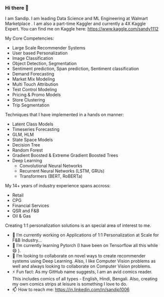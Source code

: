 ### Hi there 👋

I am Sandip. I am leading Data Science and ML Engineering at Walmart Marketplace . I am also a part-time Kaggler and currently a 4X Kaggle Expert. You can find me on Kaggle here: https://www.kaggle.com/sandy1112

My Core Competencies:
  - Large Scale Recommender Systems
  - User based Personalization
  - Image Classification
  - Object Detection, Segmentation
  - Sentiment prediction, Span prediction, Sentiment classification
  - Demand Forecasting
  - Market Mix Modeling
  - Multi Touch Attribution
  - Test Control Modeling
  - Pricing & Promo Models
  - Store Clustering
  - Trip Segmentation
  
Techniques that I have implemented in a hands on manner:
  - Latent Class Models
  - Timeseries Forecasting
  - GLM, HLM
  - State Space Models
  - Decision Tree
  - Random Forest
  - Gradient Boosted & Extreme Gradient Boosted Trees
  - Deep Learning
    - Convolutional Neural Networks
    - Recurrent Neural Networks (LSTM, GRUs)
    - Transformers (BERT, RoBERTa)
  
My 14+ years of industry experience spans accross:
  - Retail
  - CPG
  - Financial Services
  - QSR and F&B
  - Oil & Gas

Creating 1:1 personalization solutions is an special area of interest to me. 

- 🔭 I’m currently working on Applications of 1:1 Personalization at Scale for F&B Industry...
- 🌱 I’m currently learning Pytorch (I have been on Tensorflow all this while  😄 ).
- 👯 I’m looking to collaborate on novel ways to create recommender systems using Deep Learning. Also, I like Computer Vision problems as well and always looking to collaborate on  Computer Vision problems.
- ⚡ Fun fact: As my GitHub name suggests, I am an avid comics reader. This includes comics of all types - English, Hindi, Bengali. Also, creating my own comics strips at leisure is something I love to do.   
- 📫 How to reach me:  https://in.linkedin.com/in/sandip1006

<!--
**comicencyclo/comicencyclo** is a ✨ _special_ ✨ repository because its `README.md` (this file) appears on your GitHub profile.

Here are some ideas to get you started:

- 🔭 I’m currently working on Applications of 1:1 Personalization at Scale for F&B Industry...
- 🌱 I’m currently learning Pytorch (I have been on Tensorflow all this while)...
- 👯 I’m looking to collaborate on novel ways to create recommender systems using Deep Learning...
- 🤔 I’m looking for help with ...
- 💬 Ask me about ...
- 📫 How to reach me: ...
- 😄 Pronouns: ...
- ⚡ Fun fact: ...
-->
